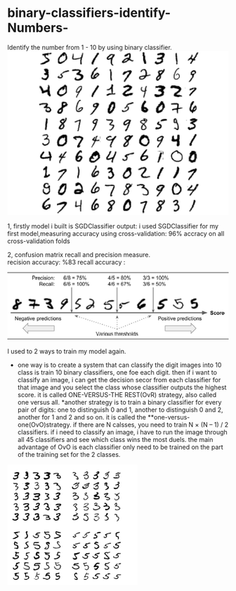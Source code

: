 # binary-classifiers-identify-Numbers-
Identify the number from 1 - 10 by using binary classifier.
![input](https://github.com/LadyWinterD/binary-classifiers-identify-Numbers-/blob/master/Numbers.PNG?raw=true)


1, firstly model i built is SGDClassifier
output:
i used SGDClassifier for my first model,measuring accuracy using cross-validation: 
96% accracy on all cross-validation folds

2, confusion matrix
recall and precision measure.   
recision accuracy: %83 
recall accuracy : 


![output](https://github.com/LadyWinterD/binary-classifiers-identify-Numbers-/blob/master/OUTPUT.PNG?raw=true)

I used to 2 ways to train my model again.
* one way is to create a system that can classify the digit images into 10 class is train 10 binary classifiers, one foe each digit. then if i want to classify an image, i can get the decision secor from each classifier for that image and you select the class whose classifier outputs the highest score. it is called ONE-VERSUS-THE REST(OvR) strategy, also called one versus all.
*another strategy is to train a binary classifier for every pair of digits: one to distinguish 0 and 1, another to distinguish 0 and 2, another for 1 and 2 and so on. it is called the **one-versus-one(OvO)strategy. if there are N calsses, you need to train N × (N – 1) / 2 classifiers. if i need to classify an image, i have to run the image through all 45 classifiers and see which class wins the most duels. the main advantage of OvO is each classifier only need to be trained on the part of the training set for the 2 classes.

![output](https://github.com/LadyWinterD/binary-classifiers-identify-Numbers-/blob/master/VoV.PNG)

